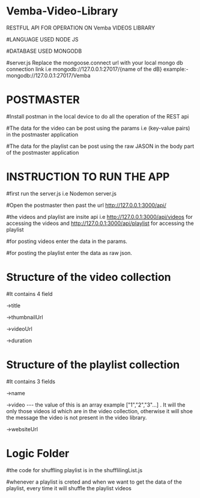 # Vemba-Video-Library
RESTFUL API FOR OPERATION ON Vemba VIDEOS LIBRARY

#LANGUAGE USED
NODE JS 

#DATABASE USED
MONGODB

#server.js
Replace the mongoose.connect url with your local mongo db connection link
i.e mongodb://127.0.0.1:27017/{name of the dB}
example:- mongodb://127.0.0.1:27017/Vemba

# POSTMASTER
#Install postman in the local device to do all the operation of the REST api

#The data for the video can be post using the params i.e (key-value pairs) in the postmaster application

#The data for the playlist can be post using the raw JASON in the body part of the postmaster application

# INSTRUCTION TO RUN THE APP

#first run the server.js i.e Nodemon server.js

#Open the postmaster then past the url http://127.0.0.1:3000/api/

#the videos and playlist are insite api i.e http://127.0.0.1:3000/api/videos for accessing the videos and http://127.0.0.1:3000/api/playlist for accessing the playlist

#for posting videos enter the data in the params.

#for posting the playlist enter the data as raw json.

# Structure of the video collection
#It contains 4 field

->title

->thumbnailUrl

->videoUrl

->duration

# Structure of the playlist collection
#It contains 3 fields

->name

->video   ---  the value of this is an array example ["1","2","3"...] . It will the only those videos id which are in the video collection, otherwise it will shoe the message the video is not present in the video library.

->websiteUrl

# Logic Folder
#the code for shuffling playlist is in the shufflilingList.js 

#whenever a playlist is creted and when we want to get the data of the playlist, every time it will shuffle the playlist videos
